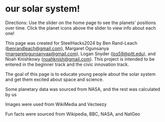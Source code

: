 # our solar system!

Directions: Use the slider on the home page to see the planets' positions over time. Click the planet icons above the slider to view info about each one!

This page was created for SteelHacks2024 by Ben Rand-Leach (benrandleach@gmail.com), Margaret Ogunsanya (margaretogunsanyaa@gmail.com), Logan Snyder (los59@pitt.edu), and Noah Knishkowy (noahknish@gmail.com). This project is intended to be entered in the beginner track and the civic innovation track.

The goal of this page is to educate young people about the solar system and get them excited about space and science.

Some planetary data was sourced from NASA, and the rest was calculated by us

Images were used from WikiMedia and Vecteezy

Fun facts were sourced from Wikipedia, BBC, NASA, and NatGeo
